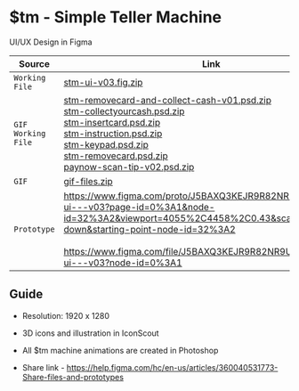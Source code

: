 # $tm - Simple Teller Machine

UI/UX Design in Figma

| Source                    | Link                                                                    |
| ------------------------- | ----------------------------------------------------------------------- |
| <code>Working File</code> | <a href="stm/stm-ui-v03.fig.zip">stm-ui-v03.fig.zip</a> |
| <code>GIF Working File</code> | <a href="stm/stm-removecard-and-collect-cash-v01.psd.zip">stm-removecard-and-collect-cash-v01.psd.zip</a> <br><a href="stm/stm-collectyourcash.psd.zip">stm-collectyourcash.psd.zip</a> <br><a href="stm/stm-insertcard.psd.zip">stm-insertcard.psd.zip</a> <br><a href="stm/stm-instruction.psd.zip">stm-instruction.psd.zip</a> <br><a href="stm/stm-keypad.psd.zip">stm-keypad.psd.zip</a> <br><a href="stm/stm-removecard.psd.zip">stm-removecard.psd.zip</a> <br><a href="stm/paynow-scan-tip-v02.psd.zip">paynow-scan-tip-v02.psd.zip</a> |
| <code>GIF</code> | <a href="stm/gif-files.zip">gif-files.zip</a> |
| <code>Prototype</code> | https://www.figma.com/proto/J5BAXQ3KEJR9R82NR9UZA5/%24tm-ui---v03?page-id=0%3A1&node-id=32%3A2&viewport=4055%2C4458%2C0.43&scaling=scale-down&starting-point-node-id=32%3A2 <br><br>https://www.figma.com/file/J5BAXQ3KEJR9R82NR9UZA5/%24tm-ui---v03?node-id=0%3A1 |

## Guide 
- Resolution: 1920 x 1280 
- 3D icons and illustration in IconScout 
- All $tm machine animations are created in Photoshop 

- Share link - https://help.figma.com/hc/en-us/articles/360040531773-Share-files-and-prototypes